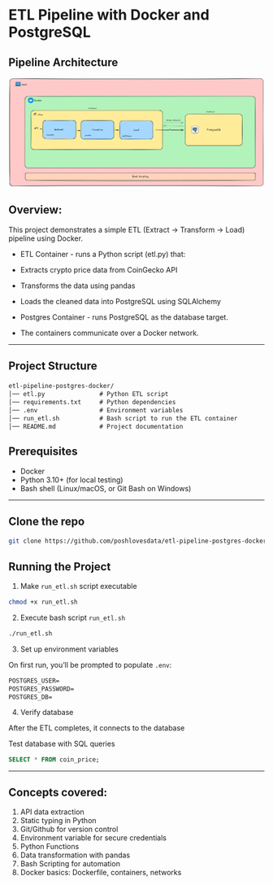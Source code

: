 # ETL Pipeline with Docker and PostgreSQL

## Pipeline Architecture
![Pipeline Architecture](/postgres-docker-etl-architecture.png)

## Overview:
This project demonstrates a simple ETL (Extract -> Transform -> Load) pipeline using Docker.

- ETL Container - runs a Python script (etl.py) that:

- Extracts crypto price data from CoinGecko API

- Transforms the data using pandas

- Loads the cleaned data into PostgreSQL using SQLAlchemy

- Postgres Container - runs PostgreSQL as the database target.

- The containers communicate over a Docker network.

---

## Project Structure
```
etl-pipeline-postgres-docker/
│── etl.py               # Python ETL script
│── requirements.txt     # Python dependencies
│── .env                 # Environment variables
│── run_etl.sh           # Bash script to run the ETL container
│── README.md            # Project documentation
```

## Prerequisites
- Docker
- Python 3.10+ (for local testing)
- Bash shell (Linux/macOS, or Git Bash on Windows)

---
## Clone the repo
```bash
git clone https://github.com/poshlovesdata/etl-pipeline-postgres-docker.git
```
## Running the Project
1. Make `run_etl.sh` script executable
```bash
chmod +x run_etl.sh 
```
2. Execute bash script `run_etl.sh`
```bash
./run_etl.sh
```
3. Set up environment variables

On first run, you’ll be prompted to populate `.env`:
```
POSTGRES_USER=
POSTGRES_PASSWORD=
POSTGRES_DB=
```

4. Verify database

After the ETL completes, it connects to the database

Test database with SQL queries
```sql
SELECT * FROM coin_price;
```

---
## Concepts covered:
1. API data extraction
2. Static typing in Python
3. Git/Github for version control
4. Environment variable for secure credentials
5. Python Functions
6. Data transformation with pandas
7. Bash Scripting for automation
8. Docker basics: Dockerfile, containers, networks
